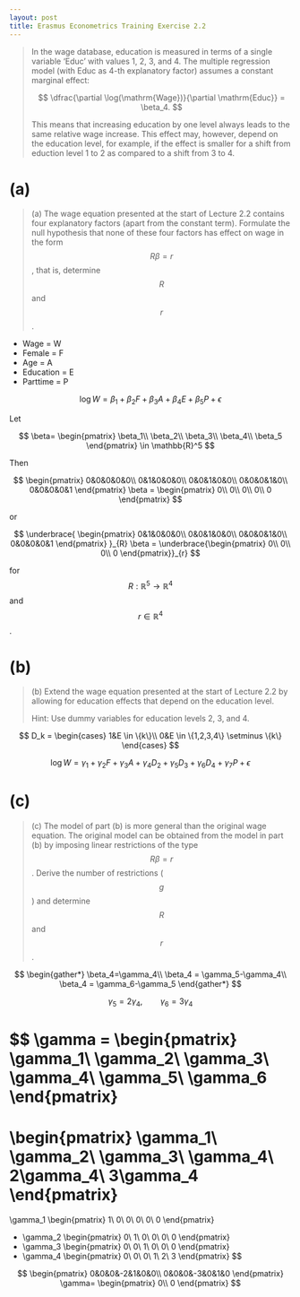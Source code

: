 ```yaml
---
layout: post
title: Erasmus Econometrics Training Exercise 2.2
---
```


> In the wage database, education is measured in terms of a single variable ‘Educ’ with values 1, 2, 3, and 4. The
> multiple regression model (with Educ as 4-th explanatory factor) assumes a constant marginal effect:
>
> $$
> \dfrac{\partial \log(\mathrm{Wage})}{\partial \mathrm{Educ}} = \beta_4.
> $$
>
> This means that increasing education by one level always leads to the same relative wage increase. This effect may,
> however, depend on the education level, for example, if the effect is smaller for a shift from eduction level 1 to 2 as
> compared to a shift from 3 to 4.

# (a)

> (a) The wage equation presented at the start of Lecture 2.2 contains four explanatory factors (apart from the
> constant term). Formulate the null hypothesis that none of these four factors has effect on wage in the form
> $$R\beta=r$$, that is, determine $$R$$ and $$r$$.

- Wage = W
- Female = F
- Age = A
- Education = E
- Parttime = P

$$
\log W = \beta_1 + \beta_2 F + \beta_3 A + \beta_4 E +\beta_5 P + \epsilon 
$$

Let

$$
\beta=
\begin{pmatrix}
\beta_1\\
\beta_2\\
\beta_3\\
\beta_4\\
\beta_5
\end{pmatrix} \in \mathbb{R}^5
$$

Then

$$
\begin{pmatrix}
0&0&0&0&0\\
0&1&0&0&0\\
0&0&1&0&0\\
0&0&0&1&0\\
0&0&0&0&1
\end{pmatrix}
\beta = 
\begin{pmatrix}
0\\
0\\
0\\
0\\
0
\end{pmatrix}
$$

or

$$
\underbrace{
\begin{pmatrix}
0&1&0&0&0\\
0&0&1&0&0\\
0&0&0&1&0\\
0&0&0&0&1
\end{pmatrix}
}_{R}
\beta = \underbrace{\begin{pmatrix}
0\\
0\\
0\\
0
\end{pmatrix}}_{r}
$$

for $$R:\mathbb{R}^5 \to \mathbb{R}^4$$ and $$r \in \mathbb{R}^4$$.

# (b)

> (b) Extend the wage equation presented at the start of Lecture 2.2 by allowing for education effects that depend on the education level.
>
> Hint: Use dummy variables for education levels 2, 3, and 4.

$$
D_k = \begin{cases}
1&E \in \{k\}\\
0&E \in \{1,2,3,4\} \setminus \{k\}
\end{cases}
$$


$$
\log W = \gamma_1 + \gamma_2 F + \gamma_3 A+ \gamma_4 D_2 + \gamma_5 D_3 + \gamma_6 D_4 + \gamma_7 P + \epsilon
$$



# (c)

> (c) The model of part (b) is more general than the original wage equation. The original model can be obtained
> from the model in part (b) by imposing linear restrictions of the type $$R \beta = r$$. Derive the number of restrictions
> ($$g$$) and determine $$R$$ and $$r$$.

$$
\begin{gather*}
\beta_4=\gamma_4\\
\beta_4 = \gamma_5-\gamma_4\\
\beta_4 = \gamma_6-\gamma_5
\end{gather*}
$$

$$
\gamma_5=2\gamma_4, \qquad \gamma_6=3\gamma_4
$$

$$
\gamma = \begin{pmatrix}
\gamma_1\\
\gamma_2\\
\gamma_3\\
\gamma_4\\
\gamma_5\\
\gamma_6
\end{pmatrix}
=
\begin{pmatrix}
\gamma_1\\
\gamma_2\\
\gamma_3\\
\gamma_4\\
2\gamma_4\\
3\gamma_4
\end{pmatrix}
=
\gamma_1 \begin{pmatrix}
1\\
0\\
0\\
0\\
0\\
0
\end{pmatrix}
+ \gamma_2 \begin{pmatrix}
0\\
1\\
0\\
0\\
0\\
0
\end{pmatrix}
+ \gamma_3 \begin{pmatrix}
0\\
0\\
1\\
0\\
0\\
0
\end{pmatrix}
+ \gamma_4 \begin{pmatrix}
0\\
0\\
0\\
1\\
2\\
3
\end{pmatrix}
$$

$$
\begin{pmatrix}
0&0&0&-2&1&0&0\\
0&0&0&-3&0&1&0
\end{pmatrix}
\gamma=
\begin{pmatrix}
0\\
0
\end{pmatrix}
$$